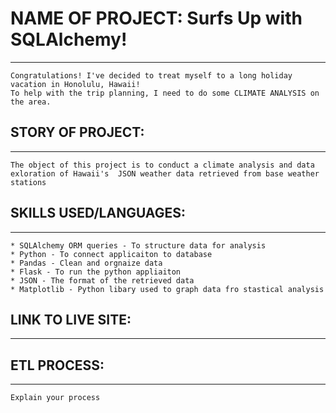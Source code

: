 # NAME OF PROJECT: Surfs Up with SQLAlchemy! 
--------------------------------------------
	Congratulations! I've decided to treat myself to a long holiday vacation in Honolulu, Hawaii! 
    To help with the trip planning, I need to do some CLIMATE ANALYSIS on the area. 

## STORY OF PROJECT:
--------------------
    The object of this project is to conduct a climate analysis and data exloration of Hawaii's  JSON weather data retrieved from base weather stations 

## SKILLS USED/LANGUAGES:
-------------------------
    * SQLAlchemy ORM queries - To structure data for analysis 
    * Python - To connect applicaiton to database
    * Pandas - Clean and orgnaize data
    * Flask - To run the python appliaiton 
    * JSON - The format of the retrieved data
    * Matplotlib - Python libary used to graph data fro stastical analysis 


## LINK TO LIVE SITE:
---------------------

## ETL PROCESS:
--------------------------
    Explain your process

